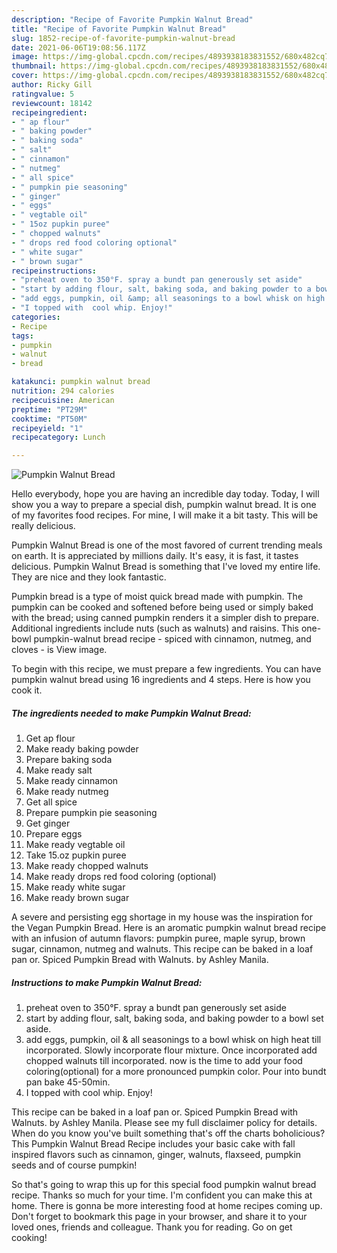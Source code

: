 ```yaml
---
description: "Recipe of Favorite Pumpkin Walnut Bread"
title: "Recipe of Favorite Pumpkin Walnut Bread"
slug: 1852-recipe-of-favorite-pumpkin-walnut-bread
date: 2021-06-06T19:08:56.117Z
image: https://img-global.cpcdn.com/recipes/4893938183831552/680x482cq70/pumpkin-walnut-bread-recipe-main-photo.jpg
thumbnail: https://img-global.cpcdn.com/recipes/4893938183831552/680x482cq70/pumpkin-walnut-bread-recipe-main-photo.jpg
cover: https://img-global.cpcdn.com/recipes/4893938183831552/680x482cq70/pumpkin-walnut-bread-recipe-main-photo.jpg
author: Ricky Gill
ratingvalue: 5
reviewcount: 18142
recipeingredient:
- " ap flour"
- " baking powder"
- " baking soda"
- " salt"
- " cinnamon"
- " nutmeg"
- " all spice"
- " pumpkin pie seasoning"
- " ginger"
- " eggs"
- " vegtable oil"
- " 15oz pupkin puree"
- " chopped walnuts"
- " drops red food coloring optional"
- " white sugar"
- " brown sugar"
recipeinstructions:
- "preheat oven to 350°F. spray a bundt pan generously set aside"
- "start by adding flour, salt, baking soda, and baking powder to a bowl set aside."
- "add eggs, pumpkin, oil &amp; all seasonings to a bowl whisk on high heat till incorporated. Slowly incorporate flour mixture. Once incorporated add chopped walnuts till incorporated. now is the time to add your food coloring(optional) for a more pronounced pumpkin color. Pour into bundt pan bake 45-50min."
- "I topped with  cool whip. Enjoy!"
categories:
- Recipe
tags:
- pumpkin
- walnut
- bread

katakunci: pumpkin walnut bread 
nutrition: 294 calories
recipecuisine: American
preptime: "PT29M"
cooktime: "PT50M"
recipeyield: "1"
recipecategory: Lunch

---
```



![Pumpkin Walnut Bread](https://img-global.cpcdn.com/recipes/4893938183831552/680x482cq70/pumpkin-walnut-bread-recipe-main-photo.jpg)

Hello everybody, hope you are having an incredible day today. Today, I will show you a way to prepare a special dish, pumpkin walnut bread. It is one of my favorites food recipes. For mine, I will make it a bit tasty. This will be really delicious.

Pumpkin Walnut Bread is one of the most favored of current trending meals on earth. It is appreciated by millions daily. It's easy, it is fast, it tastes delicious. Pumpkin Walnut Bread is something that I've loved my entire life. They are nice and they look fantastic.

Pumpkin bread is a type of moist quick bread made with pumpkin. The pumpkin can be cooked and softened before being used or simply baked with the bread; using canned pumpkin renders it a simpler dish to prepare. Additional ingredients include nuts (such as walnuts) and raisins. This one-bowl pumpkin-walnut bread recipe - spiced with cinnamon, nutmeg, and cloves - is View image.


To begin with this recipe, we must prepare a few ingredients. You can have pumpkin walnut bread using 16 ingredients and 4 steps. Here is how you cook it.

<!--inarticleads1-->

##### The ingredients needed to make Pumpkin Walnut Bread:

1. Get  ap flour
1. Make ready  baking powder
1. Prepare  baking soda
1. Make ready  salt
1. Make ready  cinnamon
1. Make ready  nutmeg
1. Get  all spice
1. Prepare  pumpkin pie seasoning
1. Get  ginger
1. Prepare  eggs
1. Make ready  vegtable oil
1. Take  15.oz pupkin puree
1. Make ready  chopped walnuts
1. Make ready  drops red food coloring (optional)
1. Make ready  white sugar
1. Make ready  brown sugar


A severe and persisting egg shortage in my house was the inspiration for the Vegan Pumpkin Bread. Here is an aromatic pumpkin walnut bread recipe with an infusion of autumn flavors: pumpkin puree, maple syrup, brown sugar, cinnamon, nutmeg and walnuts. This recipe can be baked in a loaf pan or. Spiced Pumpkin Bread with Walnuts. by Ashley Manila. 

<!--inarticleads2-->

##### Instructions to make Pumpkin Walnut Bread:

1. preheat oven to 350°F. spray a bundt pan generously set aside
1. start by adding flour, salt, baking soda, and baking powder to a bowl set aside.
1. add eggs, pumpkin, oil &amp; all seasonings to a bowl whisk on high heat till incorporated. Slowly incorporate flour mixture. Once incorporated add chopped walnuts till incorporated. now is the time to add your food coloring(optional) for a more pronounced pumpkin color. Pour into bundt pan bake 45-50min.
1. I topped with  cool whip. Enjoy!


This recipe can be baked in a loaf pan or. Spiced Pumpkin Bread with Walnuts. by Ashley Manila. Please see my full disclaimer policy for details. When do you know you&#39;ve built something that&#39;s off the charts boholicious? This Pumpkin Walnut Bread Recipe includes your basic cake with fall inspired flavors such as cinnamon, ginger, walnuts, flaxseed, pumpkin seeds and of course pumpkin! 

So that's going to wrap this up for this special food pumpkin walnut bread recipe. Thanks so much for your time. I'm confident you can make this at home. There is gonna be more interesting food at home recipes coming up. Don't forget to bookmark this page in your browser, and share it to your loved ones, friends and colleague. Thank you for reading. Go on get cooking!
